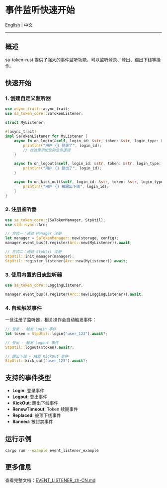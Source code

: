 # 事件监听快速开始

[English](./EVENT_LISTENER_QUICKSTART.md) | 中文

---

## 概述

sa-token-rust 提供了强大的事件监听功能，可以监听登录、登出、踢出下线等操作。

## 快速开始

### 1. 创建自定义监听器

```rust
use async_trait::async_trait;
use sa_token_core::SaTokenListener;

struct MyListener;

#[async_trait]
impl SaTokenListener for MyListener {
    async fn on_login(&self, login_id: &str, token: &str, login_type: &str) {
        println!("用户 {} 登录了", login_id);
        // 在这里添加您的业务逻辑
    }

    async fn on_logout(&self, login_id: &str, token: &str, login_type: &str) {
        println!("用户 {} 登出了", login_id);
    }

    async fn on_kick_out(&self, login_id: &str, token: &str, login_type: &str) {
        println!("用户 {} 被踢出下线", login_id);
    }
}
```

### 2. 注册监听器

```rust
use sa_token_core::{SaTokenManager, StpUtil};
use std::sync::Arc;

// 方式一：通过 Manager 注册
let manager = SaTokenManager::new(storage, config);
manager.event_bus().register(Arc::new(MyListener)).await;

// 方式二：通过 StpUtil 注册
StpUtil::init_manager(manager);
StpUtil::register_listener(Arc::new(MyListener)).await;
```

### 3. 使用内置的日志监听器

```rust
use sa_token_core::LoggingListener;

manager.event_bus().register(Arc::new(LoggingListener)).await;
```

### 4. 自动触发事件

一旦注册了监听器，相关操作会自动触发事件：

```rust
// 登录 - 触发 Login 事件
let token = StpUtil::login("user_123").await?;

// 登出 - 触发 Logout 事件
StpUtil::logout(&token).await?;

// 踢出下线 - 触发 KickOut 事件
StpUtil::kick_out("user_123").await?;
```

## 支持的事件类型

- **Login**: 登录事件
- **Logout**: 登出事件
- **KickOut**: 踢出下线事件
- **RenewTimeout**: Token 续期事件
- **Replaced**: 被顶下线事件
- **Banned**: 被封禁事件

## 运行示例

```bash
cargo run --example event_listener_example
```

## 更多信息

查看完整文档：[EVENT_LISTENER_zh-CN.md](./EVENT_LISTENER_zh-CN.md)

